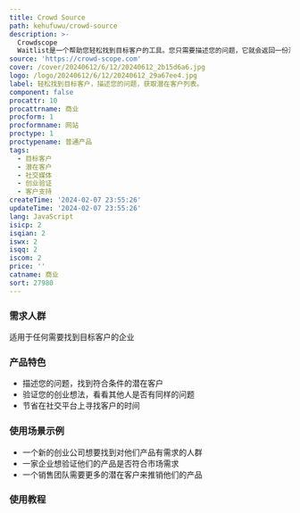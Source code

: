 ```yaml
---
title: Crowd Source
path: kehufuwu/crowd-source
description: >-
  Crowdscope
  Waitlist是一个帮助您轻松找到目标客户的工具。您只需要描述您的问题，它就会返回一份潜在客户列表，这些客户都曾经抱怨过同样的问题。该产品适用于各种企业，可以节省大量的搜索时间和努力。价格分为免费和高级两个层次，高级版包括更多的功能和客户支持。
source: 'https://crowd-scope.com'
cover: /cover/20240612/6/12/20240612_2b15d6a6.jpg
logo: /logo/20240612/6/12/20240612_29a67ee4.jpg
label: 轻松找到目标客户，描述您的问题，获取潜在客户列表。
component: false
procattr: 10
procattrname: 商业
procform: 1
procformname: 网站
proctype: 1
proctypename: 普通产品
tags:
  - 目标客户
  - 潜在客户
  - 社交媒体
  - 创业验证
  - 客户支持
createTime: '2024-02-07 23:55:26'
updateTime: '2024-02-07 23:55:26'
lang: JavaScript
isicp: 2
isqian: 2
iswx: 2
isqq: 2
iscom: 2
price: ''
catname: 商业
sort: 27980
---
```




### 需求人群
适用于任何需要找到目标客户的企业

### 产品特色
- 描述您的问题，找到符合条件的潜在客户
- 验证您的创业想法，看看其他人是否有同样的问题
- 节省在社交平台上寻找客户的时间

### 使用场景示例
- 一个新的创业公司想要找到对他们产品有需求的人群
- 一家企业想验证他们的产品是否符合市场需求
- 一个销售团队需要更多的潜在客户来推销他们的产品

### 使用教程


  
